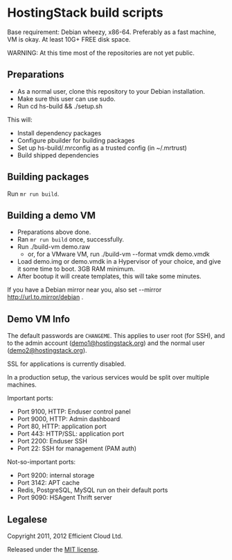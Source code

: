 HostingStack build scripts
==========================

Base requirement: Debian wheezy, x86-64.
Preferably as a fast machine, VM is okay. At least 10G+ FREE disk space.

WARNING: At this time most of the repositories are not yet public.

Preparations
------------

  * As a normal user, clone this repository to your Debian installation.
  * Make sure this user can use sudo.
  * Run cd hs-build && ./setup.sh

This will:

  * Install dependency packages
  * Configure pbuilder for building packages
  * Set up hs-build/.mrconfig as a trusted config (in ~/.mrtrust)
  * Build shipped dependencies

Building packages
-----------------

Run `mr run build`.


Building a demo VM
------------------

  * Preparations above done.
  * Ran `mr run build` once, successfully.
  * Run ./build-vm demo.raw
    * or, for a VMware VM, run ./build-vm --format vmdk demo.vmdk
  * Load demo.img or demo.vmdk in a Hypervisor of your choice, and give
    it some time to boot. 3GB RAM minimum.
  * After bootup it will create templates, this will take some minutes.

If you have a Debian mirror near you, also set --mirror http://url.to.mirror/debian .



Demo VM Info
------------

The default passwords are `CHANGEME`. This applies to user root (for
SSH), and to the admin account (demo1@hostingstack.org) and the
normal user (demo2@hostingstack.org).

SSL for applications is currently disabled.

In a production setup, the various services would be split over multiple
machines.

Important ports:

  * Port 9100, HTTP: Enduser control panel
  * Port 9000, HTTP: Admin dashboard
  * Port 80, HTTP: application port
  * Port 443: HTTP/SSL: application port
  * Port 2200: Enduser SSH
  * Port 22: SSH for management (PAM auth)

Not-so-important ports:

  * Port 9200: internal storage
  * Port 3142: APT cache
  * Redis, PostgreSQL, MySQL run on their default ports
  * Port 9090: HSAgent Thrift server



Legalese
--------

Copyright 2011, 2012 Efficient Cloud Ltd.

Released under the [MIT license](http://www.opensource.org/licenses/mit-license.php).
